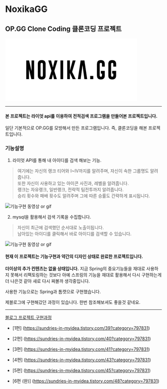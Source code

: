 # NoxikaGG
## OP.GG Clone Coding 클론코딩 프로젝트

![로고](src/main/webapp/img/logo.png)

----

#### 본 프로젝트는 라이엇 api를 이용하여 전적검색 프로그램을 만들어본 프로젝트입니다.

일단 기본적으로  OP.GG를 모방해서 만든 프로그램입니다. 즉, 클론코딩을 해본 프로젝트입니다.

### 기능설명

1. 라이엇 API를 통해 내 아이디를 검색 해보는 기능.
  > 여기에는 자신의 랭크 티어와 I~IV까지를 알려주며, 자신이 속한 그룹명도 알려줍니다.  
  > 또한 자신이 사용하고 있는 아이콘 사진과, 레벨을 알려줍니다.  
  > 랭크는 자유랭크, 일반랭크, 전략적 팀전투까지 알려줍니다.  
  > 승리 횟수와 패배 횟수도 알려주며 그에 따른 승률도 간략하게 표시됩니다.   

![기능구현 동영상 or gif]()  
  
2. mysql을 활용해서 검색 기록을 수집합니다.
  > 자신이 최근에 검색했던 순서대로 노출이됩니다.  
  > 남아있는 아이디를 클릭해서 바로 아이디를 검색할 수 있습니다.

![기능구현 동영상 or gif]()  

#### 현재 이 프로젝트는 기능구현과 약간의 디자인 상태로 완료한 프로젝트입니다.

**더이상의 추가 컨텐츠는 없을 상태입니다.** 지금 Spring의 중요기능들을 재대로 사용하지 못해서 리팩토링하는 것보다 아예 스프링의 기능을 재대로 활용해서 다시 구현하는게 더 나은것 같아 새로 다시 짜볼까 생각중입니다.

사용한 기능으로는 Spring과 톰캣으로 구현했습니다.

제블로그에 구현해갔던 과정이 있습니다. 한번 참조해보셔도 좋을것 같네요.


----

[블로그 프로젝트 구현과정](https://sundries-in-myidea.tistory.com/category/%ED%94%84%EB%A1%9C%EC%A0%9D%ED%8A%B8)

* [1편] (https://sundries-in-myidea.tistory.com/39?category=797831)

* [2편] (https://sundries-in-myidea.tistory.com/40?category=797831)

* [3편] (https://sundries-in-myidea.tistory.com/41?category=797831)

* [4편] (https://sundries-in-myidea.tistory.com/43?category=797831)

* [5편] (https://sundries-in-myidea.tistory.com/45?category=797831)

* [6편 (완)] (https://sundries-in-myidea.tistory.com/48?category=797831)

